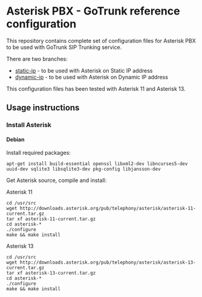 # Asterisk PBX - GoTrunk reference configuration

This repository contains complete set of configuration files for Asterisk PBX to be used with GoTrunk SIP Trunking service.

There are two branches:

* [static-ip](https://github.com/GoTrunk/asterisk-config/tree/static-ip) - to be used with Asterisk on Static IP address
* [dynamic-ip](https://github.com/GoTrunk/asterisk-config/tree/dynamic-ip) - to be used with Asterisk on Dynamic IP address

This configuration files has been tested with Asterisk 11 and Asterisk 13.


## Usage instructions

### Install Asterisk

#### Debian

Install required packages:
```
apt-get install build-essential openssl libxml2-dev libncurses5-dev uuid-dev sqlite3 libsqlite3-dev pkg-config libjansson-dev
```

Get Asterisk source, compile and install:

Asterisk 11
```
cd /usr/src
wget http://downloads.asterisk.org/pub/telephony/asterisk/asterisk-11-current.tar.gz
tar xf asterisk-11-current.tar.gz
cd asterisk-*
./configure
make && make install
```

Asterisk 13
```
cd /usr/src
wget http://downloads.asterisk.org/pub/telephony/asterisk/asterisk-13-current.tar.gz
tar xf asterisk-13-current.tar.gz
cd asterisk-*
./configure
make && make install
```
